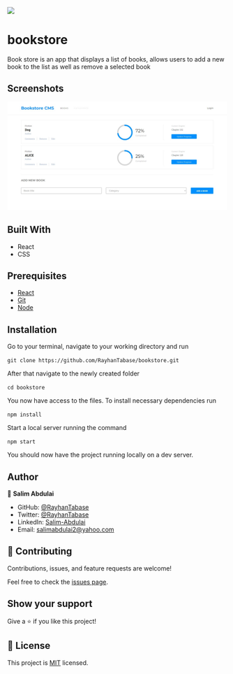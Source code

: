 ![](https://img.shields.io/badge/Microverse-blueviolet)

# bookstore
Book store is an app that displays a list of books, allows users to add a new book to the list as well as remove a selected book

## Screenshots
![screenshot](./screenshot/pc.jpeg)

## Built With
- React
- CSS

## Prerequisites
 - [React](https://reactjs.org/docs/getting-started.html)
 -  [Git](https://git-scm.com/downloads)
 -  [Node](https://nodejs.org/en/download/)

## Installation

Go to your terminal, navigate to your working directory and run

`git clone https://github.com/RayhanTabase/bookstore.git`

After that navigate to the newly created folder

`cd bookstore`

You now have access to the files.
To install necessary dependencies run

`npm install`

Start a local server running the command

`npm start`

You should now have the project running locally on a dev server.

## Author

👤 **Salim Abdulai**

- GitHub: [@RayhanTabase](https://github.com/RayhanTabase)
- Twitter: [@RayhanTabase](https://twitter.com/@RayhanTabase)
- LinkedIn: [Salim-Abdulai](https://linkedin.com/in/salim-abdulai-5430065b)
- Email: salimabdulai2@yahoo.com

## 🤝 Contributing

Contributions, issues, and feature requests are welcome!

Feel free to check the [issues page](../../issues/).

## Show your support

Give a ⭐️ if you like this project!

## 📝 License

This project is [MIT](./MIT.md) licensed.
